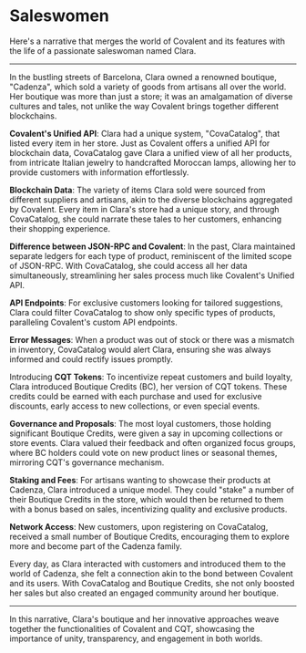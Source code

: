 # Saleswomen

Here's a narrative that merges the world of Covalent and its features with the life of a passionate saleswoman named Clara.

---

In the bustling streets of Barcelona, Clara owned a renowned boutique, "Cadenza", which sold a variety of goods from artisans all over the world. Her boutique was more than just a store; it was an amalgamation of diverse cultures and tales, not unlike the way Covalent brings together different blockchains.

**Covalent's Unified API**: 
Clara had a unique system, "CovaCatalog", that listed every item in her store. Just as Covalent offers a unified API for blockchain data, CovaCatalog gave Clara a unified view of all her products, from intricate Italian jewelry to handcrafted Moroccan lamps, allowing her to provide customers with information effortlessly.

**Blockchain Data**: 
The variety of items Clara sold were sourced from different suppliers and artisans, akin to the diverse blockchains aggregated by Covalent. Every item in Clara's store had a unique story, and through CovaCatalog, she could narrate these tales to her customers, enhancing their shopping experience.

**Difference between JSON-RPC and Covalent**: 
In the past, Clara maintained separate ledgers for each type of product, reminiscent of the limited scope of JSON-RPC. With CovaCatalog, she could access all her data simultaneously, streamlining her sales process much like Covalent's Unified API.

**API Endpoints**: 
For exclusive customers looking for tailored suggestions, Clara could filter CovaCatalog to show only specific types of products, paralleling Covalent's custom API endpoints.

**Error Messages**: 
When a product was out of stock or there was a mismatch in inventory, CovaCatalog would alert Clara, ensuring she was always informed and could rectify issues promptly.

Introducing **CQT Tokens**:
To incentivize repeat customers and build loyalty, Clara introduced Boutique Credits (BC), her version of CQT tokens. These credits could be earned with each purchase and used for exclusive discounts, early access to new collections, or even special events.

**Governance and Proposals**: 
The most loyal customers, those holding significant Boutique Credits, were given a say in upcoming collections or store events. Clara valued their feedback and often organized focus groups, where BC holders could vote on new product lines or seasonal themes, mirroring CQT's governance mechanism.

**Staking and Fees**: 
For artisans wanting to showcase their products at Cadenza, Clara introduced a unique model. They could "stake" a number of their Boutique Credits in the store, which would then be returned to them with a bonus based on sales, incentivizing quality and exclusive products.

**Network Access**: 
New customers, upon registering on CovaCatalog, received a small number of Boutique Credits, encouraging them to explore more and become part of the Cadenza family.

Every day, as Clara interacted with customers and introduced them to the world of Cadenza, she felt a connection akin to the bond between Covalent and its users. With CovaCatalog and Boutique Credits, she not only boosted her sales but also created an engaged community around her boutique.

---

In this narrative, Clara's boutique and her innovative approaches weave together the functionalities of Covalent and CQT, showcasing the importance of unity, transparency, and engagement in both worlds.
